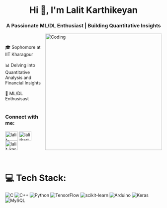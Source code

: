 <h1 align="center">Hi 👋, I'm Lalit Karthikeyan</h1>
<h3 align="center">A Passionate ML/DL Enthusiast | Building Quantitative Insights</h3>
<img align="right" width="375" src="https://github.com/lalitkarthik/lalitkarthik/assets/153484165/0692c5c9-bf83-49eb-a8e1-1558d4747430" alt="Coding">

<br>
<br>
🎓  Sophomore at IIT Kharagpur<br>
<br>
📊  Delving into Quantitative Analysis and Financial Insights<br>
<br>
🤖  ML/DL Enthusisast

<br>
<br>
<h3 align="left">Connect with me:</h3>
<p align="left">
<a href="https://linkedin.com/in/lalit-karthikeyan-m-a-83b826281" target="blank"><img align="center" src="https://raw.githubusercontent.com/rahuldkjain/github-profile-readme-generator/master/src/images/icons/Social/linked-in-alt.svg" alt="lalit-karthikeyan-m-a-83b826281" height="30" width="40" /></a>
<a href="https://codeforces.com/profile/lalitkarthik" target="blank"><img align="center" src="https://raw.githubusercontent.com/rahuldkjain/github-profile-readme-generator/master/src/images/icons/Social/codeforces.svg" alt="lalitkarthik" height="30" width="40" /></a>
<a href="https://www.leetcode.com/lalit_karthik" target="blank"><img align="center" src="https://raw.githubusercontent.com/rahuldkjain/github-profile-readme-generator/master/src/images/icons/Social/leet-code.svg" alt="lalit_karthik" height="30" width="40" /></a>
</p>
<br>

# 💻 Tech Stack:

![C](https://img.shields.io/badge/c-%2300599C.svg?style=for-the-badge&logo=c&logoColor=white) ![C++](https://img.shields.io/badge/c++-%2300599C.svg?style=for-the-badge&logo=c%2B%2B&logoColor=white) ![Python](https://img.shields.io/badge/python-3670A0?style=for-the-badge&logo=python&logoColor=ffdd54) ![TensorFlow](https://img.shields.io/badge/TensorFlow-%23FF6F00.svg?style=for-the-badge&logo=TensorFlow&logoColor=white) ![scikit-learn](https://img.shields.io/badge/scikit--learn-%23F7931E.svg?style=for-the-badge&logo=scikit-learn&logoColor=white) ![Arduino](https://img.shields.io/badge/-Arduino-00979D?style=for-the-badge&logo=Arduino&logoColor=white) ![Keras](https://img.shields.io/badge/Keras-%23D00000.svg?style=for-the-badge&logo=Keras&logoColor=white) ![MySQL](https://img.shields.io/badge/mysql-4479A1.svg?style=for-the-badge&logo=mysql&logoColor=white) 
